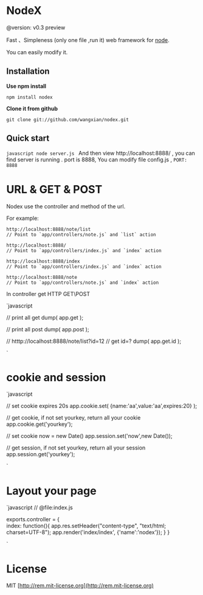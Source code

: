 # NodeX

@version: v0.3 preview

Fast 、Simpleness (only one file ,run it) web framework for <a href="http://nodejs.org/">node</a>.

You can easily modify it.

## Installation

**Use npm install**

    npm install nodex

**Clone it from github**

    git clone git://github.com/wangxian/nodex.git

## Quick start

`javascript
node server.js
`
And then view http://localhost:8888/ , you can find server is running .
port is 8888, You can modify file config.js , `PORT: 8888`

# URL & GET & POST

Nodex use the controller and method of the url.

For example:
    
    http://localhost:8888/note/list 
    // Point to `app/controllers/note.js` and `list` action

    http://localhost:8888/          
    // Point to `app/controllers/index.js` and `index` action

    http://localhost:8888/index          
    // Point to `app/controllers/index.js` and `index` action

    http://localhost:8888/note          
    // Point to `app/controllers/note.js` and `index` action


In controller get HTTP GET\POST

 `javascript 

// print all get
dump( app.get );

// print all post
dump( app.post );

// htttp://localhost:8888/note/list?id=12
// get id=?
dump( app.get.id );

`

# cookie and session

`javascript

// set cookie expires 20s
app.cookie.set( {name:'aa',value:'aa',expires:20} );

// get cookie, if not set yourkey, return all your cookie
app.cookie.get('yourkey');


// set cookie now = new Date()
app.session.set('now',new Date());

// get session, if not set yourkey, return all your session 
app.session.get('yourkey');

`


# Layout your page

`javascript
// @file:index.js

exports.controller = {    
  index: function(){
    app.res.setHeader("content-type", "text/html; charset=UTF-8");
    app.render('index/index', {'name':'nodex'});
  }
}

`


# License

MIT [http://rem.mit-license.org](http://rem.mit-license.org)
